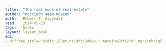 ```yaml
---
title:	"The real book of real-estate"
author: "Wojciech Adam Koszek"
auth:	Robert T. Kiyosaki
read:	2014-05-29
tags:	books
layout: layout_book
ads:
- <iframe style="width:120px;height:240px;" marginwidth="0" marginheight="0" scrolling="no" frameborder="0" src="//ws-na.amazon-adsystem.com/widgets/q?ServiceVersion=20070822&OneJS=1&Operation=GetAdHtml&MarketPlace=US&source=ss&ref=ss_til&ad_type=product_link&tracking_id=wkoszek-20&marketplace=amazon&region=US&placement=1593155328&asins=1593155328&linkId=K2FW6JHZKSUM34IL&show_border=false&link_opens_in_new_window=false&price_color=333333&title_color=C00000&bg_color=FFFFFF"></iframe>
---
```

